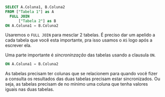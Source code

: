 ````sql
SELECT A.Coluna1, B.Coluna2
FROM ["Tabela 1"] as A
  FULL JOIN
      ["Tabela 2"] as B
ON A.Coluna1 = B.Coluna2
````

 Usaremos o `FULL JOIN`  para mesclar 2 tabelas. É preciso dar um apelido a cada tabela que você esta importante, pra isso usamos o `AS` logo 
 após a escrever ela.
 
 Uma parte importante é *sincroninzação* das tabelas usando a clausula ``ON``.
 
 ````sql
 ON A.Coluna1 = B.Coluna2
 `````
 
 As tabelas precisam ter colunas que se relacionem para quando você fizer a consulta os resultados das duas tabelas precisam estar sincronizados.
  Ou seja, as tabelas precisam de no minimo uma coluna que tenha valores iguais nas duas tabelas.
 
